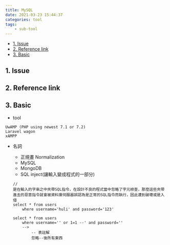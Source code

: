 ```yaml
---
title: MySQL
date: 2021-03-23 15:44:37
categories: tool
tags:
	- sub-tool
---
```


*   [1. Issue](#a1)
*   [2. Reference link](#a2)
*   [3. Basic](#a3)


<h2 id="a1">1. Issue</h2>


<h2 id="a2">2. Reference link</h2>


<h2 id="a3">3. Basic</h2>

*	tool

```
UwAMP (PHP using newest 7.1 or 7.2)
Laravel wagon
xAMPP
```

*	名詞
	*	正規畫 Normalization
	*	MySQL
	*	MongoDB
	*	SQL inject(讓輸入變成程式的一部分)

	```
	// 
	是在輸入的字串之中夾帶SQL指令，在設計不良的程式當中忽略了字元檢查，那麼這些夾帶進去的惡意指令就會被資料庫伺服器誤認為是正常的SQL指令而執行，因此遭到破壞或是入侵
	select * from users 
		where username='huli' and password='123'

	select * from users 
		where username='' or 1=1 --' and password=''
		--> 
			-- 表註解
			忽略--後所有東西
	```

